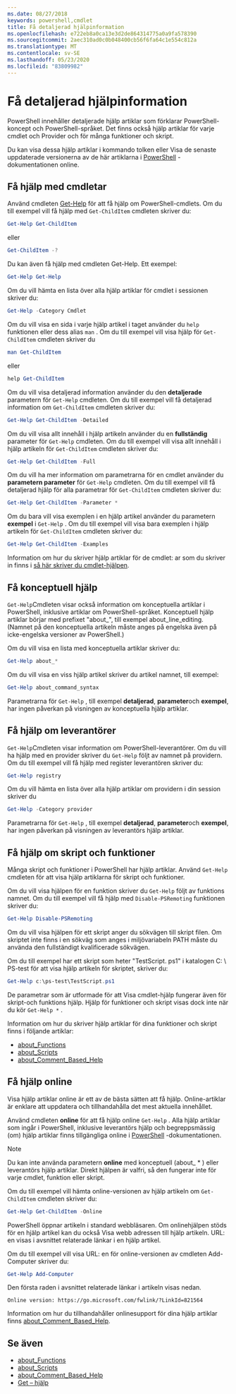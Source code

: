```yaml
---
ms.date: 08/27/2018
keywords: powershell,cmdlet
title: Få detaljerad hjälpinformation
ms.openlocfilehash: e722eb8a0ca13e3d2de864314775a0a9fa578390
ms.sourcegitcommit: 2aec310ad0c0b048400cb56f6fa64c1e554c812a
ms.translationtype: MT
ms.contentlocale: sv-SE
ms.lasthandoff: 05/23/2020
ms.locfileid: "83809982"
---
```

# <a name="getting-detailed-help-information"></a>Få detaljerad hjälpinformation

PowerShell innehåller detaljerade hjälp artiklar som förklarar PowerShell-koncept och PowerShell-språket. Det finns också hjälp artiklar för varje cmdlet och Provider och för många funktioner och skript.

Du kan visa dessa hjälp artiklar i kommando tolken eller Visa de senaste uppdaterade versionerna av de här artiklarna i [PowerShell](/powershell/scripting/overview) -dokumentationen online.

## <a name="getting-help-for-cmdlets"></a>Få hjälp med cmdletar

Använd cmdleten [Get-Help](/powershell/module/microsoft.powershell.core/Get-Help) för att få hjälp om PowerShell-cmdlets. Om du till exempel vill få hjälp med `Get-ChildItem` cmdleten skriver du:

```powershell
Get-Help Get-ChildItem
```

eller

```powershell
Get-ChildItem -?
```

Du kan även få hjälp med cmdleten Get-Help. Ett exempel:

```powershell
Get-Help Get-Help
```

Om du vill hämta en lista över alla hjälp artiklar för cmdlet i sessionen skriver du:

```powershell
Get-Help -Category Cmdlet
```

Om du vill visa en sida i varje hjälp artikel i taget använder du `help` funktionen eller dess alias `man` .
Om du till exempel vill visa hjälp för `Get-ChildItem` cmdleten skriver du

```powershell
man Get-ChildItem
```

eller

```powershell
help Get-ChildItem
```

Om du vill visa detaljerad information använder du den **detaljerade** parametern för `Get-Help` cmdleten. Om du till exempel vill få detaljerad information om `Get-ChildItem` cmdleten skriver du:

```powershell
Get-Help Get-ChildItem -Detailed
```

Om du vill visa allt innehåll i hjälp artikeln använder du en **fullständig** parameter för `Get-Help` cmdleten. Om du till exempel vill visa allt innehåll i hjälp artikeln för `Get-ChildItem` cmdleten skriver du:

```powershell
Get-Help Get-ChildItem -Full
```

Om du vill ha mer information om parametrarna för en cmdlet använder du **parametern parameter** för `Get-Help` cmdleten. Om du till exempel vill få detaljerad hjälp för alla parametrar för `Get-ChildItem` cmdleten skriver du:

```powershell
Get-Help Get-ChildItem -Parameter *
```

Om du bara vill visa exemplen i en hjälp artikel använder du parametern **exempel** i `Get-Help` .
Om du till exempel vill visa bara exemplen i hjälp artikeln för `Get-ChildItem` cmdleten skriver du:

```powershell
Get-Help Get-ChildItem -Examples
```

Information om hur du skriver hjälp artiklar för de cmdlet: ar som du skriver in finns i [så här skriver du cmdlet-hjälpen](/powershell/scripting/developer/help/writing-help-for-windows-powershell-cmdlets).

## <a name="getting-conceptual-help"></a>Få konceptuell hjälp

`Get-Help`Cmdleten visar också information om konceptuella artiklar i PowerShell, inklusive artiklar om PowerShell-språket. Konceptuell hjälp artiklar börjar med prefixet "about_", till exempel about_line_editing. (Namnet på den konceptuella artikeln måste anges på engelska även på icke-engelska versioner av PowerShell.)

Om du vill visa en lista med konceptuella artiklar skriver du:

```powershell
Get-Help about_*
```

Om du vill visa en viss hjälp artikel skriver du artikel namnet, till exempel:

```powershell
Get-Help about_command_syntax
```

Parametrarna för `Get-Help` , till exempel **detaljerad**, **parameter**och **exempel**, har ingen påverkan på visningen av konceptuella hjälp artiklar.

## <a name="getting-help-about-providers"></a>Få hjälp om leverantörer

`Get-Help`Cmdleten visar information om PowerShell-leverantörer. Om du vill ha hjälp med en provider skriver du `Get-Help` följt av namnet på providern. Om du till exempel vill få hjälp med register leverantören skriver du:

```powershell
Get-Help registry
```

Om du vill hämta en lista över alla hjälp artiklar om providern i din session skriver du

```powershell
Get-Help -Category provider
```

Parametrarna för `Get-Help` , till exempel **detaljerad**, **parameter**och **exempel**, har ingen påverkan på visningen av leverantörs hjälp artiklar.

## <a name="getting-help-about-scripts-and-functions"></a>Få hjälp om skript och funktioner

Många skript och funktioner i PowerShell har hjälp artiklar. Använd `Get-Help` cmdleten för att visa hjälp artiklarna för skript och funktioner.

Om du vill visa hjälpen för en funktion skriver du `Get-Help` följt av funktions namnet. Om du till exempel vill få hjälp med `Disable-PSRemoting` funktionen skriver du:

```powershell
Get-Help Disable-PSRemoting
```

Om du vill visa hjälpen för ett skript anger du sökvägen till skript filen. Om skriptet inte finns i en sökväg som anges i miljövariabeln PATH måste du använda den fullständigt kvalificerade sökvägen.

Om du till exempel har ett skript som heter "TestScript. ps1" i katalogen C: \\ PS-test för att visa hjälp artikeln för skriptet, skriver du:

```powershell
Get-Help c:\ps-test\TestScript.ps1
```

De parametrar som är utformade för att Visa cmdlet-hjälp fungerar även för skript-och funktions hjälp. Hjälp för funktioner och skript visas dock inte när du kör `Get-Help *` .

Information om hur du skriver hjälp artiklar för dina funktioner och skript finns i följande artiklar:

- [about_Functions](/powershell/module/microsoft.powershell.core/about/about_functions)
- [about_Scripts](/powershell/module/microsoft.powershell.core/about/about_scripts)
- [about_Comment_Based_Help](/powershell/module/microsoft.powershell.core/about/about_comment_based_help)

## <a name="getting-help-online"></a>Få hjälp online

Visa hjälp artiklar online är ett av de bästa sätten att få hjälp. Online-artiklar är enklare att uppdatera och tillhandahålla det mest aktuella innehållet.

Använd cmdleten **online** för att få hjälp online `Get-Help` . Alla hjälp artiklar som ingår i PowerShell, inklusive leverantörs hjälp och begreppsmässig (om) hjälp artiklar finns tillgängliga online i [PowerShell](/powershell/scripting/powershell-scripting) -dokumentationen.

> [!NOTE]
> Du kan inte använda parametern **online** med konceptuell (about_ \* ) eller leverantörs hjälp artiklar.
> Direkt hjälpen är valfri, så den fungerar inte för varje cmdlet, funktion eller skript.

Om du till exempel vill hämta online-versionen av hjälp artikeln om `Get-ChildItem` cmdleten skriver du:

```powershell
Get-Help Get-ChildItem -Online
```

PowerShell öppnar artikeln i standard webbläsaren. Om onlinehjälpen stöds för en hjälp artikel kan du också Visa webb adressen till hjälp artikeln. URL: en visas i avsnittet relaterade länkar i en hjälp artikel.

Om du till exempel vill visa URL: en för online-versionen av cmdleten Add-Computer skriver du:

```powershell
Get-Help Add-Computer
```

Den första raden i avsnittet relaterade länkar i artikeln visas nedan.

```Output
Online version: https://go.microsoft.com/fwlink/?LinkId=821564
```

Information om hur du tillhandahåller onlinesupport för dina hjälp artiklar finns [about_Comment_Based_Help](/powershell/module/microsoft.powershell.core/about/about_comment_based_help).

## <a name="see-also"></a>Se även

- [about_Functions](/powershell/module/microsoft.powershell.core/about/about_functions)
- [about_Scripts](/powershell/module/microsoft.powershell.core/about/about_scripts)
- [about_Comment_Based_Help](/powershell/module/microsoft.powershell.core/about/about_comment_based_help)
- [Get – hjälp](/powershell/module/microsoft.powershell.core/get-help)
